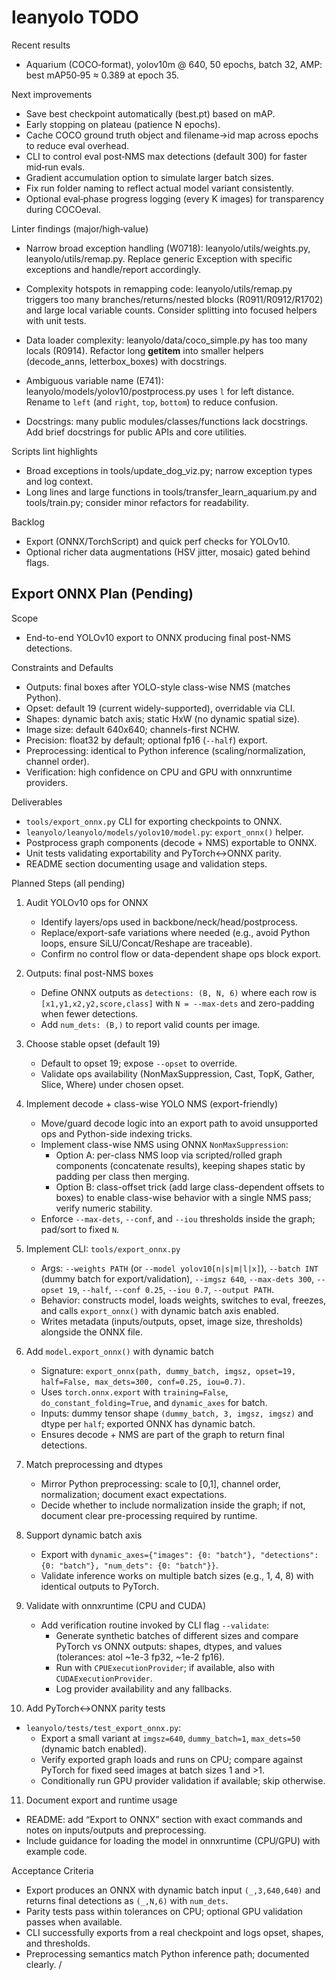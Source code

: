 # leanyolo TODO

Recent results
- Aquarium (COCO‑format), yolov10m @ 640, 50 epochs, batch 32, AMP: best mAP50‑95 ≈ 0.389 at epoch 35.

Next improvements
- Save best checkpoint automatically (best.pt) based on mAP.
- Early stopping on plateau (patience N epochs).
- Cache COCO ground truth object and filename→id map across epochs to reduce eval overhead.
- CLI to control eval post‑NMS max detections (default 300) for faster mid‑run evals.
- Gradient accumulation option to simulate larger batch sizes.
- Fix run folder naming to reflect actual model variant consistently.
- Optional eval‑phase progress logging (every K images) for transparency during COCOeval.

Linter findings (major/high‑value)
- Narrow broad exception handling (W0718): leanyolo/utils/weights.py, leanyolo/utils/remap.py. Replace generic Exception with specific exceptions and handle/report accordingly.
- Complexity hotspots in remapping code: leanyolo/utils/remap.py triggers too many branches/returns/nested blocks (R0911/R0912/R1702) and large local variable counts. Consider splitting into focused helpers with unit tests.
- Data loader complexity: leanyolo/data/coco_simple.py has too many locals (R0914). Refactor long __getitem__ into smaller helpers (decode_anns, letterbox_boxes) with docstrings.
- Ambiguous variable name (E741): leanyolo/models/yolov10/postprocess.py uses `l` for left distance. Rename to `left` (and `right`, `top`, `bottom`) to reduce confusion.
 
- Docstrings: many public modules/classes/functions lack docstrings. Add brief docstrings for public APIs and core utilities.

Scripts lint highlights
 
- Broad exceptions in tools/update_dog_viz.py; narrow exception types and log context.
- Long lines and large functions in tools/transfer_learn_aquarium.py and tools/train.py; consider minor refactors for readability.

Backlog
- Export (ONNX/TorchScript) and quick perf checks for YOLOv10.
- Optional richer data augmentations (HSV jitter, mosaic) gated behind flags.

## Export ONNX Plan (Pending)

Scope
- End-to-end YOLOv10 export to ONNX producing final post-NMS detections.

Constraints and Defaults
- Outputs: final boxes after YOLO-style class-wise NMS (matches Python).
- Opset: default 19 (current widely-supported), overridable via CLI.
- Shapes: dynamic batch axis; static HxW (no dynamic spatial size).
- Image size: default 640x640; channels-first NCHW.
- Precision: float32 by default; optional fp16 (`--half`) export.
- Preprocessing: identical to Python inference (scaling/normalization, channel order).
- Verification: high confidence on CPU and GPU with onnxruntime providers.

Deliverables
- `tools/export_onnx.py` CLI for exporting checkpoints to ONNX.
- `leanyolo/leanyolo/models/yolov10/model.py`: `export_onnx()` helper.
- Postprocess graph components (decode + NMS) exportable to ONNX.
- Unit tests validating exportability and PyTorch↔ONNX parity.
- README section documenting usage and validation steps.

Planned Steps (all pending)
1) Audit YOLOv10 ops for ONNX
   - Identify layers/ops used in backbone/neck/head/postprocess.
   - Replace/export-safe variations where needed (e.g., avoid Python loops, ensure SiLU/Concat/Reshape are traceable).
   - Confirm no control flow or data-dependent shape ops block export.

2) Outputs: final post-NMS boxes
   - Define ONNX outputs as `detections: (B, N, 6)` where each row is `[x1,y1,x2,y2,score,class]` with `N = --max-dets` and zero-padding when fewer detections.
   - Add `num_dets: (B,)` to report valid counts per image.

3) Choose stable opset (default 19)
   - Default to opset 19; expose `--opset` to override.
   - Validate ops availability (NonMaxSuppression, Cast, TopK, Gather, Slice, Where) under chosen opset.

4) Implement decode + class-wise YOLO NMS (export-friendly)
   - Move/guard decode logic into an export path to avoid unsupported ops and Python-side indexing tricks.
   - Implement class-wise NMS using ONNX `NonMaxSuppression`:
     - Option A: per-class NMS loop via scripted/rolled graph components (concatenate results), keeping shapes static by padding per class then merging.
     - Option B: class-offset trick (add large class-dependent offsets to boxes) to enable class-wise behavior with a single NMS pass; verify numeric stability.
   - Enforce `--max-dets`, `--conf`, and `--iou` thresholds inside the graph; pad/sort to fixed `N`.

5) Implement CLI: `tools/export_onnx.py`
   - Args: `--weights PATH` (or `--model yolov10[n|s|m|l|x]`), `--batch INT` (dummy batch for export/validation), `--imgsz 640`, `--max-dets 300`, `--opset 19`, `--half`, `--conf 0.25`, `--iou 0.7`, `--output PATH`.
   - Behavior: constructs model, loads weights, switches to eval, freezes, and calls `export_onnx()` with dynamic batch axis enabled.
   - Writes metadata (inputs/outputs, opset, image size, thresholds) alongside the ONNX file.

6) Add `model.export_onnx()` with dynamic batch
   - Signature: `export_onnx(path, dummy_batch, imgsz, opset=19, half=False, max_dets=300, conf=0.25, iou=0.7)`.
   - Uses `torch.onnx.export` with `training=False`, `do_constant_folding=True`, and `dynamic_axes` for batch.
   - Inputs: dummy tensor shape `(dummy_batch, 3, imgsz, imgsz)` and dtype per `half`; exported ONNX has dynamic batch.
   - Ensures decode + NMS are part of the graph to return final detections.

7) Match preprocessing and dtypes
   - Mirror Python preprocessing: scale to [0,1], channel order, normalization; document exact expectations.
   - Decide whether to include normalization inside the graph; if not, document clear pre-processing required by runtime.

8) Support dynamic batch axis
   - Export with `dynamic_axes={"images": {0: "batch"}, "detections": {0: "batch"}, "num_dets": {0: "batch"}}`.
   - Validate inference works on multiple batch sizes (e.g., 1, 4, 8) with identical outputs to PyTorch.

9) Validate with onnxruntime (CPU and CUDA)
   - Add verification routine invoked by CLI flag `--validate`:
     - Generate synthetic batches of different sizes and compare PyTorch vs ONNX outputs: shapes, dtypes, and values (tolerances: atol ~1e-3 fp32, ~1e-2 fp16).
     - Run with `CPUExecutionProvider`; if available, also with `CUDAExecutionProvider`.
     - Log provider availability and any fallbacks.

10) Add PyTorch↔ONNX parity tests
   - `leanyolo/tests/test_export_onnx.py`:
     - Export a small variant at `imgsz=640`, `dummy_batch=1`, `max_dets=50` (dynamic batch enabled).
     - Verify exported graph loads and runs on CPU; compare against PyTorch for fixed seed images at batch sizes 1 and >1.
     - Conditionally run GPU provider validation if available; skip otherwise.

11) Document export and runtime usage
   - README: add “Export to ONNX” section with exact commands and notes on inputs/outputs and preprocessing.
   - Include guidance for loading the model in onnxruntime (CPU/GPU) with example code.

Acceptance Criteria
- Export produces an ONNX with dynamic batch input `(_,3,640,640)` and returns final detections as `(_,N,6)` with `num_dets`.
- Parity tests pass within tolerances on CPU; optional GPU validation passes when available.
- CLI successfully exports from a real checkpoint and logs opset, shapes, and thresholds.
- Preprocessing semantics match Python inference path; documented clearly.
/